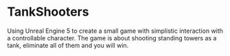 # TankShooters
Using Unreal Engine 5 to create a small game with simplistic interaction with a controllable character. The game is about shooting standing towers as a tank, eliminate all of them and you will win. 
